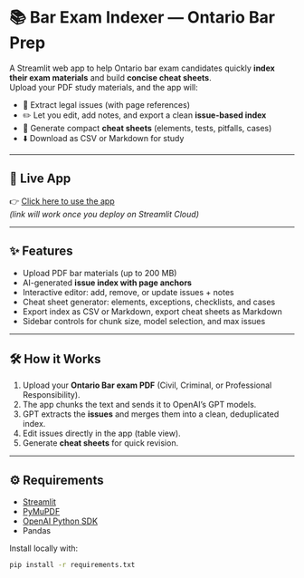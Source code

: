 # 📚 Bar Exam Indexer — Ontario Bar Prep

A Streamlit web app to help Ontario bar exam candidates quickly **index their exam materials** and build **concise cheat sheets**.  
Upload your PDF study materials, and the app will:

- 🔎 Extract legal issues (with page references)  
- ✏️ Let you edit, add notes, and export a clean **issue-based index**  
- 📑 Generate compact **cheat sheets** (elements, tests, pitfalls, cases)  
- ⬇️ Download as CSV or Markdown for study  

---

## 🚀 Live App
👉 [Click here to use the app](https://your-username-your-repo.streamlit.app)  
*(link will work once you deploy on Streamlit Cloud)*

---

## ✨ Features
- Upload PDF bar materials (up to 200 MB)  
- AI-generated **issue index with page anchors**  
- Interactive editor: add, remove, or update issues + notes  
- Cheat sheet generator: elements, exceptions, checklists, and cases  
- Export index as CSV or Markdown, export cheat sheets as Markdown  
- Sidebar controls for chunk size, model selection, and max issues  

---

## 🛠 How it Works
1. Upload your **Ontario Bar exam PDF** (Civil, Criminal, or Professional Responsibility).  
2. The app chunks the text and sends it to OpenAI’s GPT models.  
3. GPT extracts the **issues** and merges them into a clean, deduplicated index.  
4. Edit issues directly in the app (table view).  
5. Generate **cheat sheets** for quick revision.  

---

## ⚙️ Requirements
- [Streamlit](https://streamlit.io/)  
- [PyMuPDF](https://pymupdf.readthedocs.io/)  
- [OpenAI Python SDK](https://pypi.org/project/openai/)  
- Pandas  

Install locally with:

```bash
pip install -r requirements.txt
